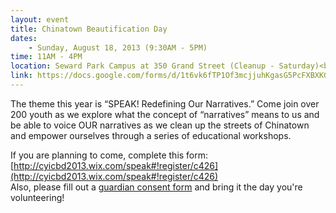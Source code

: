 ```yaml
---
layout: event
title: Chinatown Beautification Day
dates:
    - Sunday, August 18, 2013 (9:30AM - 5PM)
time: 11AM - 4PM
location: Seward Park Campus at 350 Grand Street (Cleanup - Saturday)<br>CUNY AAARI at 25 West 43rd Street (Youth Conference - Sunday)
link: https://docs.google.com/forms/d/1t6vk6fTP1Of3mcjjuhKgasG5PcFXBXKGsndTykL3klM
---
```

The theme this year is “SPEAK! Redefining Our Narratives.” Come join over 200 youth as we explore what the concept of “narratives” means to us and be able to voice OUR narratives as we clean up the streets of Chinatown and empower ourselves through a series of educational workshops.

If you are planning to come, complete this form: [http://cyicbd2013.wix.com/speak#!register/c426](http://cyicbd2013.wix.com/speak#!register/c426)
<br>Also, please fill out a [guardian consent form](https://docs.google.com/document/d/1W3qUhg9zUjLG38JTTZR0KpatfQLuWDf8jSddOsB6r-g/edit) and bring it the day you're volunteering!
